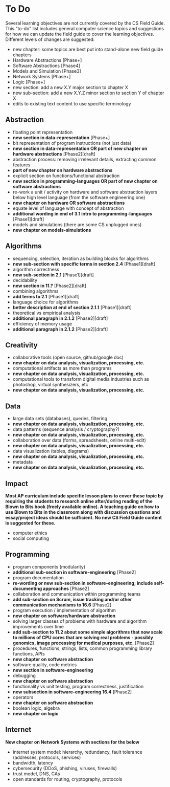 # To Do

Several learning objectives are not currently covered by the CS Field Guide.
This "to-do" list includes general computer science topics and suggestions for how we can update the field guide to cover the learning objectives. Different levels of changes are suggested:

- new chapter: some topics are best put into stand-alone new field guide chapters
 - Hardware Abstractions [Phase+]
 - Software Abstractions [Phase4]
 - Models and Simulation [Phase3]
 - Network Systems [Phase+]
 - Logic [Phase+]
- new section: add a new X.Y major section to chapter X
- new sub-section: add a new X.Y.Z minor section to section Y of chapter X
- edits to existing text content to use specific terminology

## Abstraction
- floating point representation
 - **new section in data-representation** [Phase+]
- bit representation of program instructions (not just data)
 - **new section in data-representation OR part of new chapter on hardware abstractions** [Phase2][draft]
- abstraction process: removing irrelevant details, extracting common features
 - **part of new chapter on hardware abstractions**
- explicit section on functions/functional abstraction
 - **new section in programming-languages OR part of new chapter on software abstractions**
- re-work a unit / activity on hardware and software abstraction layers below high level language (from the software engineering one)
 - **new chapter on hardware OR software abstractions**
- equate level of language with concept of abstraction
 - **additional wording in end of 3.1 intro to programming-languages** [Phase1][draft]
- models and simulations (there are some CS unplugged ones)
 - **new chapter on models-simulations**

## Algorithms
- sequencing, selection, iteration as building blocks for algorithms
 - **new sub-section with specific terms in section 2.4** [Phase1][draft]
- algorithm correctness
 - **new sub-section in 2.1** [Phase1][draft]
- decidability
 - **new section in 11.?** [Phase2][draft]
- combining algorithms
 - **add terms to 2.1** [Phase1][draft]
- language choice for algorithms
 - **better description at end of section 2.1.1** [Phase1][draft]
- theoretical vs empirical analysis
 - **additional paragraph in 2.1.2** [Phase2][draft]
- efficiency of memory usage
 - **additional paragraph in 2.1.2** [Phase2][draft]

## Creativity
- collaborative tools (open source, github/google doc)
 - **new chapter on data analysis, visualization, processing, etc.**
- computational artifacts as more than programs
 - **new chapter on data analysis, visualization, processing, etc.**
- computational tools to transform digital media industries such as photoshop, virtual synthesizers, etc
 - **new chapter on data analysis, visualization, processing, etc.**

## Data
- large data sets (databases), queries, filtering
 - **new chapter on data analysis, visualization, processing, etc.**
- data patterns (sequence analysis / cryptography?)
 - **new chapter on data analysis, visualization, processing, etc.**
- collaboration over data (forms, spreadsheets, online multi-edit)
 - **new chapter on data analysis, visualization, processing, etc.**
- data visualization (tables, diagrams)
 - **new chapter on data analysis, visualization, processing, etc.**
- metadata
 - **new chapter on data analysis, visualization, processing, etc.**

## Impact
**Most AP curriculum include specific lesson plans to cover these topic by requiring
the students to research online after/during reading of the Blown to Bits book (freely available online). A teaching guide on how to use Blown to Bits in the classroom along with discussion questions and essay/project ideas should be sufficient. No new CS Field Guide content is suggested for these.**
- computer ethics
- social computing

## Programming
- program components (modularity)
 - **additional sub-section in software-engineering** [Phase2]
- program documentation
 - **re-wording or new sub-section in software-engineering; include self-documenting approaches** [Phase2]
- collaboration and communication within programming teams
 - **add sub-section on Scrum, issue tracking and/or other communication mechanisms to 16.6** [Phase2]
- program execution / implementation of algorithm
 - **new chapter on software/hardware abstraction**
- solving larger classes of problems with hardware and algorithm improvements over time
 - **add sub-section to 11.2 about some simple algorithms that now scale to millions of CPU cores that are solving real problems - possibly genomics, image processing for medical purposes, etc.** [Phase2]
- procedures, functions, strings, lists, common programming library functions, APIs
 - **new chapter on software abstraction**
- software quality, code metrics
 - **new section in software-engineering**
- debugging
 - **new chapter on software abstraction**
- functionality vs unit testing, program correctness, justification
 - **new subsection in software-engineering 16.4** [Phase2]
- operators
 - **new chapter on software abstraction**
- boolean logic, algebra
 - **new chapter on logic**

## Internet
**New chapter on Network Systems with sections for the below**
- internet system model: hierarchy, redundancy, fault tolerance (addresses, protocols, services)
- bandwidth, latency
- cybersecurity (DDoS, phishing, viruses, firewalls)
- trust model, DNS, CAs
- open standards for routing, cryptography, protocols
